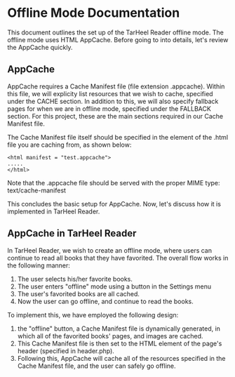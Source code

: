 Offline Mode Documentation
===========================

This document outlines the set up of the TarHeel Reader offline mode. The
offline mode uses HTML AppCache. Before going to into details, let's review
the AppCache quickly.

AppCache
----------------------------

AppCache requires a Cache Manifest file (file extension .appcache). Within
this file, we will explicity list resources that we wish to cache, specified 
under the CACHE section. In addition to this, we will also specify fallback
pages for when we are in offline mode, specified under the FALLBACK section. For
this project, these are the main sections required in our Cache Manifest file.

The Cache Manifest file itself should be specified in the <html> element of the
.html file you are caching from, as shown below:

    <html manifest = "test.appcache">
    .....
    </html>

Note that the .appcache file should be served with the proper MIME type:
    text/cache-manifest

This concludes the basic setup for AppCache. Now, let's discuss how it is
implemented in TarHeel Reader.

AppCache in TarHeel Reader
-------------------------------
In TarHeel Reader, we wish to create an offline mode, where users can continue
to read all books that they have favorited. The overall flow works in the following 
manner: 

1. The user selects his/her favorite books.
2. The user enters "offline" mode using a button in the Settings menu
3. The user's favorited books are all cached.
4. Now the user can go offline, and continue to read the books.

To implement this, we have employed the following design:

1. the "offline" button, a Cache Manifest file is dynamically generated, in which all of the favorited books' pages, and images are cached.
2. This Cache Manifest file is then set to the HTML element of the page's header (specified in header.php).
3. Following this, AppCache will cache all of the resources specified in the Cache Manifest file, and the user can safely go offline.



